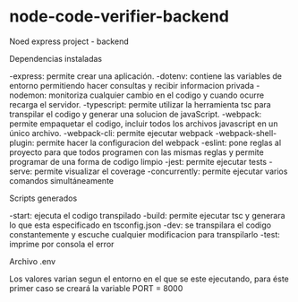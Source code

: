 # node-code-verifier-backend
Noed express project - backend

Dependencias instaladas

-express: permite crear una aplicación.
-dotenv: contiene las variables de entorno permitiendo hacer consultas y recibir informacion privada
-nodemon: monitoriza cualquier cambio en el codigo y cuando ocurre recarga el servidor.
-typescript: permite utilizar la herramienta tsc para transpilar el codigo y generar una solucion de javaScript.
-webpack: permite empaquetar el codigo, incluir todos los archivos javascript en un único archivo.
-webpack-cli: permite ejecutar webpack
-webpack-shell-plugin: permite hacer la configuracion del webpack
-eslint: pone reglas al proyecto para que todos programen con las mismas reglas y permite programar de una forma de codigo limpio
-jest: permite ejecutar tests
-serve: permite visualizar el coverage
-concurrently: permite ejecutar varios comandos simultáneamente

Scripts generados

-start: ejecuta el codigo transpilado
-build: permite ejecutar tsc y generara lo que esta especificado en tsconfig.json
-dev: se transpilara el codigo constantemente y escuche cualquier modificacion para transpilarlo
-test: imprime por consola el error

Archivo .env

Los valores varian segun el entorno en el que se este ejecutando, para éste primer caso se creará la variable PORT = 8000
